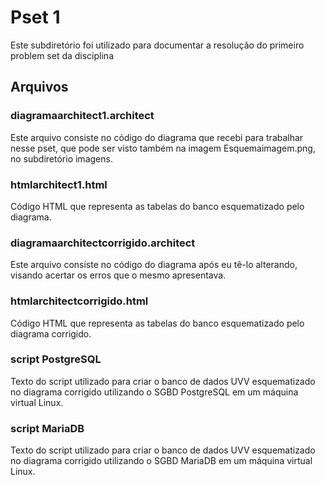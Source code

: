 # Pset 1
Este subdiretório foi utilizado para documentar a resolução do primeiro problem set da disciplina
## Arquivos
### diagramaarchitect1.architect
Este arquivo consiste no código do diagrama que recebi para trabalhar nesse pset, que pode ser visto também na imagem Esquemaimagem.png, no subdiretório imagens.
### htmlarchitect1.html
Código HTML que representa as tabelas do banco esquematizado pelo diagrama.
### diagramaarchitectcorrigido.architect
Este arquivo consiste no código do diagrama após eu tê-lo alterando, visando acertar os erros que o mesmo apresentava.
### htmlarchitectcorrigido.html
Código HTML que representa as tabelas do banco esquematizado pelo diagrama corrigido.
### script PostgreSQL
Texto do script utilizado para criar o banco de dados UVV esquematizado no diagrama corrigido utilizando o SGBD PostgreSQL em um máquina virtual Linux.
### script MariaDB
Texto do script utilizado para criar o banco de dados UVV esquematizado no diagrama corrigido utilizando o SGBD MariaDB em um máquina virtual Linux.
